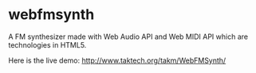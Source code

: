 webfmsynth
==========

A FM synthesizer made with Web Audio API and Web MIDI API which are technologies in HTML5.

Here is the live demo: http://www.taktech.org/takm/WebFMSynth/
